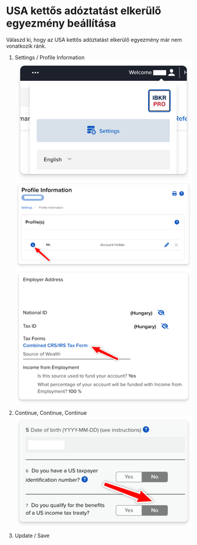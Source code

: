 # USA kettős adóztatást elkerülő egyezmény beállítása

Válaszd ki, hogy az USA kettős adóztatást elkerülő egyezmény már nem vonatkozik ránk.

1. Settings / Profile Information
   ![Beállítások kiválasztása a Profilodban](../images/profile_button.png)
   ![Profil információk kiválasztása](../images/profile_information.png)
   ![CRS/IRS Tax Form kiváalsztása](../images/crs_form.png)

2. Continue, Continue, Continue
   ![Do you qualify for the benefits of a US income tax treaty? kérdés beállítása](../images/kettos_benefits.png)

3. Update / Save
